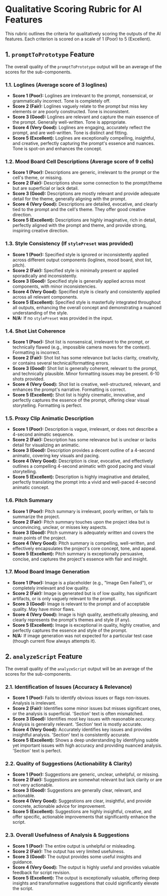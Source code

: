 # Qualitative Scoring Rubric for AI Features

This rubric outlines the criteria for qualitatively scoring the outputs of the AI features. Each criterion is scored on a scale of 1 (Poor) to 5 (Excellent).

## 1. `promptToPrototype` Feature

The overall quality of the `promptToPrototype` output will be an average of the scores for the sub-components.

### 1.1. Loglines (Average score of 3 loglines)
*   **Score 1 (Poor):** Loglines are irrelevant to the prompt, nonsensical, or grammatically incorrect. Tone is completely off.
*   **Score 2 (Fair):** Loglines vaguely relate to the prompt but miss key elements or are poorly constructed. Tone is inconsistent.
*   **Score 3 (Good):** Loglines are relevant and capture the main essence of the prompt. Generally well-written. Tone is appropriate.
*   **Score 4 (Very Good):** Loglines are engaging, accurately reflect the prompt, and are well-written. Tone is distinct and fitting.
*   **Score 5 (Excellent):** Loglines are exceptionally compelling, insightful, and creative, perfectly capturing the prompt's essence and nuances. Tone is spot-on and enhances the concept.

### 1.2. Mood Board Cell Descriptions (Average score of 9 cells)
*   **Score 1 (Poor):** Descriptions are generic, irrelevant to the prompt or the cell's theme, or missing.
*   **Score 2 (Fair):** Descriptions show some connection to the prompt/theme but are superficial or lack detail.
*   **Score 3 (Good):** Descriptions are mostly relevant and provide adequate detail for the theme, generally aligning with the prompt.
*   **Score 4 (Very Good):** Descriptions are detailed, evocative, and clearly tied to the prompt and the cell's theme. They offer good creative direction.
*   **Score 5 (Excellent):** Descriptions are highly imaginative, rich in detail, perfectly aligned with the prompt and theme, and provide strong, inspiring creative direction.

### 1.3. Style Consistency (If `stylePreset` was provided)
*   **Score 1 (Poor):** Specified style is ignored or inconsistently applied across different output components (loglines, mood board, shot list, pitch).
*   **Score 2 (Fair):** Specified style is minimally present or applied sporadically and inconsistently.
*   **Score 3 (Good):** Specified style is generally applied across most components, with minor inconsistencies.
*   **Score 4 (Very Good):** Specified style is clearly and consistently applied across all relevant components.
*   **Score 5 (Excellent):** Specified style is masterfully integrated throughout all outputs, enhancing the overall concept and demonstrating a nuanced understanding of the style.
*   **N/A:** If no `stylePreset` was provided in the input.

### 1.4. Shot List Coherence
*   **Score 1 (Poor):** Shot list is nonsensical, irrelevant to the prompt, or technically flawed (e.g., impossible camera moves for the context). Formatting is incorrect.
*   **Score 2 (Fair):** Shot list has some relevance but lacks clarity, creativity, or contains several technical/formatting errors.
*   **Score 3 (Good):** Shot list is generally coherent, relevant to the prompt, and technically plausible. Minor formatting issues may be present. 6-10 shots provided.
*   **Score 4 (Very Good):** Shot list is creative, well-structured, relevant, and enhances the prompt's narrative. Formatting is correct.
*   **Score 5 (Excellent):** Shot list is highly cinematic, innovative, and perfectly captures the essence of the prompt, offering clear visual storytelling. Formatting is perfect.

### 1.5. Proxy Clip Animatic Description
*   **Score 1 (Poor):** Description is vague, irrelevant, or does not describe a 4-second animatic sequence.
*   **Score 2 (Fair):** Description has some relevance but is unclear or lacks detail for visualizing an animatic.
*   **Score 3 (Good):** Description provides a decent outline of a 4-second animatic, covering key visuals and pacing.
*   **Score 4 (Very Good):** Description is clear, evocative, and effectively outlines a compelling 4-second animatic with good pacing and visual storytelling.
*   **Score 5 (Excellent):** Description is highly imaginative and detailed, perfectly translating the prompt into a vivid and well-paced 4-second animatic concept.

### 1.6. Pitch Summary
*   **Score 1 (Poor):** Pitch summary is irrelevant, poorly written, or fails to summarize the project.
*   **Score 2 (Fair):** Pitch summary touches upon the project idea but is unconvincing, unclear, or misses key aspects.
*   **Score 3 (Good):** Pitch summary is adequately written and covers the main points of the project.
*   **Score 4 (Very Good):** Pitch summary is compelling, well-written, and effectively encapsulates the project's core concept, tone, and appeal.
*   **Score 5 (Excellent):** Pitch summary is exceptionally persuasive, concise, and captures the project's essence with flair and insight.

### 1.7. Mood Board Image Generation
*   **Score 1 (Poor):** Image is a placeholder (e.g., "Image Gen Failed"), or completely irrelevant and low quality.
*   **Score 2 (Fair):** Image is generated but is of low quality, has significant artifacts, or is only vaguely relevant to the prompt.
*   **Score 3 (Good):** Image is relevant to the prompt and of acceptable quality. May have minor flaws.
*   **Score 4 (Very Good):** Image is high quality, aesthetically pleasing, and clearly represents the prompt's themes and style (if any).
*   **Score 5 (Excellent):** Image is exceptional in quality, highly creative, and perfectly captures the essence and style of the prompt.
*   **N/A:** If image generation was not expected for a particular test case (though current flow always attempts it).

## 2. `analyzeScript` Feature

The overall quality of the `analyzeScript` output will be an average of the scores for the sub-components.

### 2.1. Identification of Issues (Accuracy & Relevance)
*   **Score 1 (Poor):** Fails to identify obvious issues or flags non-issues. Analysis is irrelevant.
*   **Score 2 (Fair):** Identifies some minor issues but misses significant ones, or the analysis is superficial. 'Section' text is often mismatched.
*   **Score 3 (Good):** Identifies most key issues with reasonable accuracy. Analysis is generally relevant. 'Section' text is mostly accurate.
*   **Score 4 (Very Good):** Accurately identifies key issues and provides insightful analysis. 'Section' text is consistently accurate.
*   **Score 5 (Excellent):** Shows a deep understanding by identifying subtle yet important issues with high accuracy and providing nuanced analysis. 'Section' text is perfect.

### 2.2. Quality of Suggestions (Actionability & Clarity)
*   **Score 1 (Poor):** Suggestions are generic, unclear, unhelpful, or missing.
*   **Score 2 (Fair):** Suggestions are somewhat relevant but lack clarity or are not very actionable.
*   **Score 3 (Good):** Suggestions are generally clear, relevant, and actionable.
*   **Score 4 (Very Good):** Suggestions are clear, insightful, and provide concrete, actionable advice for improvement.
*   **Score 5 (Excellent):** Suggestions are highly insightful, creative, and offer specific, actionable improvements that significantly enhance the script.

### 2.3. Overall Usefulness of Analysis & Suggestions
*   **Score 1 (Poor):** The entire output is unhelpful or misleading.
*   **Score 2 (Fair):** The output has very limited usefulness.
*   **Score 3 (Good):** The output provides some useful insights and guidance.
*   **Score 4 (Very Good):** The output is highly useful and provides valuable feedback for script revision.
*   **Score 5 (Excellent):** The output is exceptionally valuable, offering deep insights and transformative suggestions that could significantly elevate the script.
